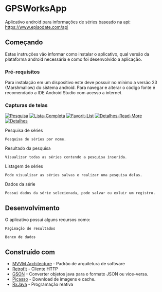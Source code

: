 # GPSWorksApp

Aplicativo android para informações de séries baseado na api: https://www.episodate.com/api

## Começando

Estas instruções vão informar como instalar o aplicativo, qual versão da plataforma android necessária e como foi desenvolvido a aplicação.

### Pré-requisitos

Para instalação em um dispositivo este deve possuir no mínimo a versão 23 (Marshmallow) do sistema android. Para navegar e alterar o código fonte é recomendado a IDE Android Studio com acesso a internet.

### Capturas de telas

<a href="https://ibb.co/HTg6g1n"><img src="https://i.ibb.co/HTg6g1n/Pesquisa.jpg" alt="Pesquisa" border="0"></a> <a href="https://ibb.co/30KmjXk"><img src="https://i.ibb.co/30KmjXk/Lista-Completa.jpg" alt="Lista-Completa" border="0"></a> <a href="https://ibb.co/xSsR8rT"><img src="https://i.ibb.co/xSsR8rT/Favorit-List.jpg" alt="Favorit-List" border="0"></a> <a href="https://ibb.co/1bW6qNH"><img src="https://i.ibb.co/1bW6qNH/Detalhes-Read-More.jpg" alt="Detalhes-Read-More" border="0"></a> <a href="https://ibb.co/t3FZ34P"><img src="https://i.ibb.co/t3FZ34P/Detalhes.jpg" alt="Detalhes" border="0"></a>

Pesquisa de séries

```
Pesquisa de séries por nome.
```

Resultado da pesquisa

```
Visualizar todas as séries contendo a pesquisa inserida.
```

Listagem de séries

```
Pode visualizar as séries salvas e realizar uma pesquisa delas.
```

Dados da série

```
Possui dados da série selecionada, pode salvar ou exluir um registro.
```

## Desenvolvimento

O aplicativo possui alguns recursos como: 

```
Paginação de resultados

Banco de dados

```

## Construído com

* [MVVM Architecture](https://developer.android.com/jetpack/guide?gclid=CjwKCAjw_b6WBhAQEiwAp4HyIL4nwqRIGf8kN5EEcSfhJkCdoTEaKay3HcS0IBvg09kt7YF8CcJLGxoCuQoQAvD_BwE&gclsrc=aw.ds) - Padrão de arquitetura de software
* [Retrofit](http://square.github.io/retrofit/) - Cliente HTTP
* [GSON](https://github.com/google/gson) - Converter objetos java para o formato JSON ou vice-versa.
* [Picasso](http://square.github.io/picasso/) - Download de imagens e cache.
* [RxJava](https://github.com/ReactiveX/RxJava) - Programação reativa


